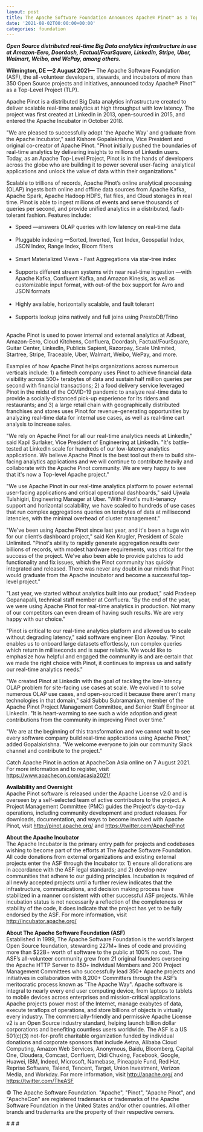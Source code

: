 ```yaml
---
layout: post
title: The Apache Software Foundation Announces Apache® Pinot™ as a Top-Level Project
date: '2021-08-02T00:00:00+00:00'
categories: foundation
---
```

<p><b><i>Open Source distributed real-time Big Data analytics infrastructure in use at Amazon-Eero, Doordash, Factual/FourSquare, LinkedIn, Stripe, Uber, Walmart, Weibo, and WePay, among others.</i></b><br></p><p><b>Wilmington, DE —2 August 2021—</b> The Apache Software Foundation (ASF), the all-volunteer developers, stewards, and incubators of more than 350 Open Source projects and initiatives, announced today Apache® Pinot™ as a Top-Level Project (TLP).</p><p>Apache Pinot is a distributed Big Data analytics infrastructure created to deliver scalable real-time analytics at high throughput with low latency. The project was first created at LinkedIn in 2013, open-sourced in 2015, and entered the Apache Incubator in October 2018.</p><p>"We are pleased to successfully adopt 'the Apache Way' and graduate from the Apache Incubator," said Kishore Gopalakrishna, Vice President and original co-creator of Apache Pinot. "Pinot initially pushed the boundaries of real-time analytics by delivering insights to millions of Linkedin users. Today, as an Apache Top-Level Project, Pinot is in the hands of developers across the globe who are building it to power several user-facing&nbsp; analytical applications and unlock the value of data within their organizations."</p><p>Scalable to trillions of records, Apache Pinot’s online analytical processing (OLAP) ingests both online and offline data sources from Apache Kafka, Apache Spark, Apache Hadoop HDFS, flat files, and Cloud storages in real time. Pinot is able to ingest millions of events and serve thousands of queries per second, and provide unified analytics in a distributed, fault-tolerant fashion. Features include:</p><ul><li>Speed —answers OLAP queries with low latency on real-time data<br><br></li><li>Pluggable indexing —Sorted, Inverted, Text Index, Geospatial Index, JSON Index, Range Index, Bloom filters<br><br></li><li>Smart Materialized Views - Fast Aggregations via star-tree index<br><br></li><li>Supports different stream systems with near real-time ingestion —with Apache Kafka, Confluent Kafka, and Amazon Kinesis, as well as customizable input format, with out-of the box support for Avro and JSON formats<br><br></li><li>Highly available, horizontally scalable, and fault tolerant<br><br></li><li>Supports lookup joins natively and full joins using PrestoDB/Trino<br><br></li></ul><p>Apache Pinot is used to power internal and external analytics at Adbeat, Amazon-Eero, Cloud Kitchens, Confluera, Doordash, Factual/FourSquare, Guitar Center, LinkedIn, Publicis Sapient, Razorpay, Scale Unlimited, Startree, Stripe, Traceable, Uber, Walmart, Weibo, WePay, and more.</p><p>Examples of how Apache Pinot helps organizations across numerous verticals include: 1) a fintech company uses Pinot to achieve financial data visibility across 500+ terabytes of data and sustain half million queries per second with financial transactions; 2) a food delivery service leveraged Pinot in the midst of the COVID-19 pandemic to analyze real-time data to provide a socially-distanced pick-up experience for its riders and restaurants; and 3) a large retail chain with geographically distributed franchises and stores uses Pinot for revenue-generating opportunities by analyzing real-time data for internal use cases, as well as real-time cart analysis to increase sales.</p><p>"We rely on Apache Pinot for all our real-time analytics needs at LinkedIn," said Kapil Surlaker, Vice President of Engineering at LinkedIn. "It's battle-tested at LinkedIn scale for hundreds of our low-latency analytics applications. We believe Apache Pinot is the best tool out there to build site-facing analytics applications and we will continue to contribute heavily and collaborate with the Apache Pinot community. We are very happy to see that it's now a Top-level Apache project."</p><p>"We use Apache Pinot in our real-time analytics platform to power external user-facing applications and critical operational dashboards," said Ujwala Tulshigiri, Engineering Manager at Uber. "With Pinot's multi-tenancy support and horizontal scalability, we have scaled to hundreds of use cases that run complex aggregations queries on terabytes of data at millisecond latencies, with the minimal overhead of cluster management."</p><p>"We've been using Apache Pinot since last year, and it's been a huge win for our client’s dashboard project," said Ken Krugler, President of Scale Unlimited. "Pinot's ability to rapidly generate aggregation results over billions of records, with modest hardware requirements, was critical for the success of the project. We've also been able to provide patches to add functionality and fix issues, which the Pinot community has quickly integrated and released. There was never any doubt in our minds that Pinot would graduate from the Apache incubator and become a successful top-level project."</p><p>"Last year, we started without analytics built into our product," said Pradeep Gopanapalli, technical staff member at Confluera. "By the end of the year, we were using Apache Pinot for real-time analytics in production. Not many of our competitors can even dream of having such results. We are very happy with our choice."</p><p>"Pinot is critical to our real-time analytics platform and allowed us to scale without degrading latency," said software engineer Elon Azoulay. "Pinot enables us to onboard large datasets effortlessly, run complex queries which return in milliseconds and is super reliable. We would like to emphasize how helpful and engaged the community is and are certain that we made the right choice with Pinot, it continues to impress us and satisfy our real-time analytics needs."</p><p>"We created Pinot at LinkedIn with the goal of tackling the low-latency OLAP problem for site-facing use cases at scale. We evolved it to solve numerous OLAP use cases, and open-sourced it because there aren't many technologies in that domain," said Subbu Subramaniam, member of the Apache Pinot Project Management Committee, and Senior Staff Engineer at LinkedIn. "It is heart-warming to see such a wide adoption and great contributions from the community in improving Pinot over time."</p><p>"We are at the beginning of this transformation and we cannot wait to see every software company build real-time applications using Apache Pinot," added Gopalakrishna. "We welcome everyone to join our community Slack channel and contribute to the project."</p><p>Catch Apache Pinot in action at ApacheCon Asia online on 7 August 2021. For more information and to register, visit <a href="https://www.apachecon.com/acasia2021/" target="_blank">https://www.apachecon.com/acasia2021/</a></p><p><b>Availability and Oversight<br></b>Apache Pinot software is released under the Apache License v2.0 and is overseen by a self-selected team of active contributors to the project. A Project Management Committee (PMC) guides the Project's day-to-day operations, including community development and product releases. For downloads, documentation, and ways to become involved with Apache Pinot, visit <a href="http://pinot.apache.org/" target="_blank" style="background-color: rgb(255, 255, 255);">http://pinot.apache.org/</a> and <a href="https://twitter.com/ApachePinot" target="_blank" style="background-color: rgb(255, 255, 255);">https://twitter.com/ApachePinot</a></p><p><b>About the Apache Incubator<br></b>The Apache Incubator is the primary entry path for projects and codebases wishing to become part of the efforts at The Apache Software Foundation. All code donations from external organizations and existing external projects enter the ASF through the Incubator to: 1) ensure all donations are in accordance with the ASF legal standards; and 2) develop new communities that adhere to our guiding principles. Incubation is required of all newly accepted projects until a further review indicates that the infrastructure, communications, and decision making process have stabilized in a manner consistent with other successful ASF projects. While incubation status is not necessarily a reflection of the completeness or stability of the code, it does indicate that the project has yet to be fully endorsed by the ASF. For more information, visit <a href="http://incubator.apache.org/" target="_blank" style="background-color: rgb(255, 255, 255);">http://incubator.apache.org/</a></p><p><b>About The Apache Software Foundation (ASF)<br></b>Established in 1999, The Apache Software Foundation is the world’s largest Open Source foundation, stewarding 227M+ lines of code and providing more than $22B+ worth of software to the public at 100% no cost. The ASF’s all-volunteer community grew from 21 original founders overseeing the Apache HTTP Server to 850+ individual Members and 200 Project Management Committees who successfully lead 350+ Apache projects and initiatives in collaboration with 8,200+ Committers through the ASF’s meritocratic process known as "The Apache Way". Apache software is integral to nearly every end user computing device, from laptops to tablets to mobile devices across enterprises and mission-critical applications. Apache projects power most of the Internet, manage exabytes of data, execute teraflops of operations, and store billions of objects in virtually every industry. The commercially-friendly and permissive Apache License v2 is an Open Source industry standard, helping launch billion dollar corporations and benefiting countless users worldwide. The ASF is a US 501(c)(3) not-for-profit charitable organization funded by individual donations and corporate sponsors that include Aetna, Alibaba Cloud Computing, Amazon Web Services, Anonymous, Baidu, Bloomberg, Capital One, Cloudera, Comcast, Confluent, Didi Chuxing, Facebook, Google, Huawei, IBM, Indeed, Microsoft, Namebase, Pineapple Fund, Red Hat, Reprise Software, Talend, Tencent, Target, Union Investment, Verizon Media, and Workday. For more information, visit <a href="http://apache.org/" target="_blank" style="background-color: rgb(255, 255, 255);">http://apache.org/</a> and <a href="https://twitter.com/TheASF" target="_blank" style="background-color: rgb(255, 255, 255);">https://twitter.com/TheASF</a></p><p>© The Apache Software Foundation. "Apache", "Pinot", "Apache Pinot", and "ApacheCon" are registered trademarks or trademarks of the Apache Software Foundation in the United States and/or other countries. All other brands and trademarks are the property of their respective owners.</p><p># # #</p>

